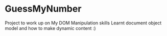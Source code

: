 # GuessMyNumber
Project to work up on My DOM Manipulation skills
Learnt document object model and how to make dynamic content
:)
